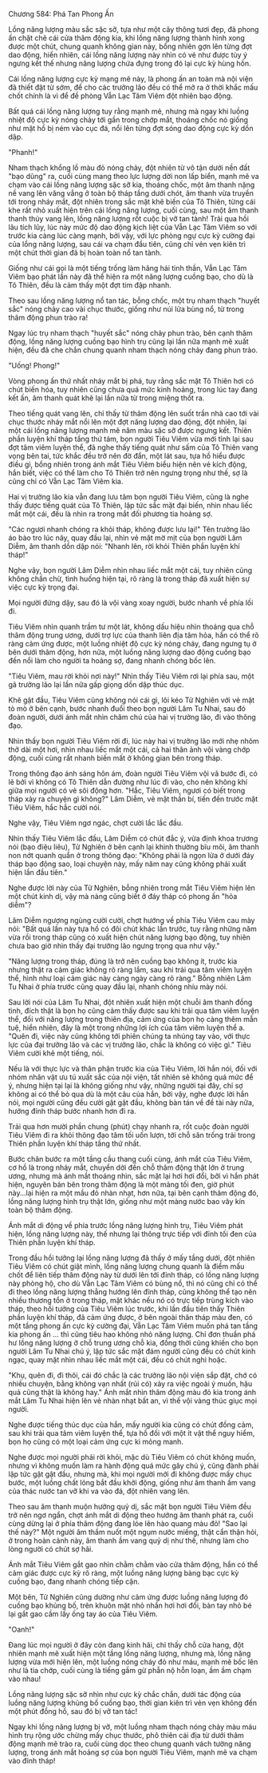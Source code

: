




Chương 584: Phá Tan Phong Ấn


Lồng năng lượng màu sắc sặc sỡ, tựa như một cây thông tươi đẹp, đã phong ấn chặt chẽ cái cửa thâm động kia, khi lồng năng lượng thành hình xong được một chút, chung quanh không gian này, bổng nhiên gợn lên từng đợt dao động, hiển nhiên, cái lồng năng lượng này nhìn có vẻ như được tùy ý ngưng kết thế nhưng năng lượng chứa đựng trong đó lại cực kỳ hùng hồn.

Cái lồng năng lượng cực kỳ mạng mẽ này, là phong ấn an toàn mà nội viện đã thiết đặt từ sớm, để cho các trưởng lão đều có thể mở ra ở thời khắc mấu chốt chính là vì để đề phòng Vẫn Lạc Tâm Viêm đột nhiên bạo động.

Bất quá cái lồng năng lượng tuy rằng mạnh mẻ, nhưng mà ngay khi luồng nhiệt độ cực kỳ nóng chảy tới gần trong chớp mắt, thoáng chốc nó giống như mặt hồ bị ném vào cục đá, nổi lên từng đợt sóng dao động cực kỳ dồn dập.

"Phanh!"

Nham thạch khổng lồ màu đỏ nóng chảy, đột nhiên từ vô tận dưới nền đất "bạo dũng" ra, cuối cùng mang theo lực lượng dời non lấp biển, mạnh mẽ va chạm vào cái lồng năng lượng sặc sỡ kia, thoáng chốc, một âm thanh nặng nề vang lên văng vẳng ở toàn bộ tháp tầng dưới chót, âm thanh vừa truyền tới trong nháy mắt, đột nhiên trong sắc mặt khẽ biến của Tô Thiên, từng cái khe rất nhỏ xuất hiện trên cái lồng năng lượng, cuối cùng, sau một âm thanh thanh thúy vang lên, lồng năng lượng rốt cuộc bị vỡ tan tành! Trải qua hồi lâu tích lũy, lúc này mức độ dao động kịch liệt của Vẫn Lạc Tâm Viêm so với trước kia càng lúc càng mạnh, bởi vậy, với lực phòng ngự cực kỳ cường đại của lồng năng lượng, sau cái va chạm đầu tiên, cũng chỉ vẻn vẹn kiên trì một chút thời gian đã bị hoàn toàn nổ tan tành.

Giống như cái gọi là một tiếng trống làm hăng hái tinh thần, Vẫn Lạc Tâm Viêm bạo phát lần này đã thể hiện ra một năng lượng cuồng bạo, cho dù là Tô Thiên, đều là cảm thấy một đợt tim đập nhanh.

Theo sau lồng năng lượng nổ tan tác, bỗng chốc, một trụ nham thạch "huyết sắc" nóng chảy cao vài chục thước, giống như núi lửa bùng nổ, từ trong thâm động phun trào ra!

Ngay lúc trụ nham thạch "huyết sắc" nóng chảy phun trào, bên cạnh thâm động, lồng năng lượng cuồng bạo hình trụ cũng lại lần nữa mạnh mẽ xuất hiện, đều đã che chắn chung quanh nham thạch nóng chảy đang phun trào.

"Uống! Phong!"

Vòng phong ấn thứ nhất nháy mắt bị phá, tuy rằng sắc mặt Tô Thiên hơi có chút biến hóa, tuy nhiên cũng chưa quá mức kinh hoảng, trong lúc tay đang kết ấn, âm thanh quát khẽ lại lần nữa từ trong miệng thốt ra.

Theo tiếng quát vang lên, chỉ thấy từ thâm động lên suốt trần nhà cao tới vài chục thước nháy mắt nổi lên một đợt năng lượng dao động, đột nhiên, lại một cái lồng năng lượng mạnh mẽ năm màu sặc sỡ được ngưng kết. Thiên phần luyện khí tháp tầng thứ tám, bọn người Tiêu Viêm vừa mới tỉnh lại sau đợt tâm viêm luyện thể, đã nghe thấy tiếng quát như sấm của Tô Thiên vang vọng bên tai, tức khắc đều trở nên đờ đẩn, một lát sau, tựa hồ hiểu được điều gì, bổng nhiên trong ánh mắt Tiêu Viêm biểu hiện nên vẻ kích động, hắn biết, việc có thể làm cho Tô Thiên trở nên ngưng trọng như thế, sợ là cũng chỉ có Vẫn Lạc Tâm Viêm kia.

Hai vị trưởng lão kia vẫn đang lưu tâm bọn người Tiêu Viêm, cũng là nghe thấy được tiếng quát của Tô Thiên, lập tức sắc mặt đại biến, nhìn nhau liếc mắt một cái, đều là nhìn ra trong mắt đối phương tia hoảng sợ.

"Các ngươi nhanh chóng ra khỏi tháp, không được lưu lại!" Tên trưởng lão áo bào tro lúc nãy, quay đầu lại, nhìn vẻ mặt mờ mịt của bọn người Lâm Diễm, âm thanh dồn dập nói: "Nhanh lên, rời khỏi Thiên phần luyện khí tháp!"

Nghe vậy, bọn người Lâm Diễm nhìn nhau liếc mắt một cái, tuy nhiên cũng không chần chừ, tình huống hiện tại, rõ ràng là trong tháp đã xuất hiện sự việc cực kỳ trọng đại.

Mọi người đứng dậy, sau đó là vội vàng xoay người, bước nhanh về phía lối đi.

Tiêu Viêm nhìn quanh trầm tư một lát, không dấu hiệu nhìn thoáng qua chỗ thâm động trung ương, dưới trợ lực của thanh liên địa tâm hỏa, hắn có thể rõ ràng cảm ứng được, một luồng nhiệt độ cực kỳ nóng cháy, đang ngưng tụ ở bên dưới thâm động, hơn nữa, một luồng năng lượng dao động cuồng bạo đến nổi làm cho người ta hoảng sợ, đang nhanh chóng bốc lên.

"Tiêu Viêm, mau rời khỏi nơi này!" Nhìn thấy Tiêu Viêm rơi lại phía sau, một gã trưởng lão lại lần nữa gấp giọng dồn dập thúc dục.

Khẽ gật đầu, Tiêu Viêm cũng không nói cái gì, lôi kéo Tử Nghiên với vẻ mặt tò mò ở bên cạnh, bước nhanh đuổi theo bọn người Lâm Tu Nhai, sau đó đoàn người, dưới ánh mắt nhìn chăm chú của hai vị trưởng lão, đi vào thông đạo.

Nhìn thấy bọn người Tiêu Viêm rời đi, lúc này hai vị trưởng lão mới nhẹ nhõm thở dài một hơi, nhìn nhau liếc mắt một cái, cả hai thân ảnh vội vàng chớp động, cuối cùng rất nhanh biến mất ở không gian bên trong tháp.

Trong thông đạo ánh sáng hôn ám, đoàn người Tiêu Viêm vội vã bước đi, có lẽ bởi vì không có Tô Thiên dẫn đường như lúc đi vào, cho nên không khí giữa mọi người có vẻ sôi động hơn. "Hắc, Tiêu Viêm, ngươi có biết trong tháp xảy ra chuyện gì không?" Lâm Diễm, vẻ mặt thần bí, tiến đến trước mặt Tiêu Viêm, hắc hắc cười nói.

Nghe vậy, Tiêu Viêm ngơ ngác, chợt cười lắc lắc đầu.

Nhìn thấy Tiêu Viêm lắc đầu, Lâm Diễm có chút đắc ý, vừa định khoa trương nói (bạo điệu liêu), Tử Nghiên ở bên cạnh lại khinh thường bĩu môi, âm thanh non nớt quanh quẩn ở trong thông đạo: "Không phải là ngọn lửa ở dưới đáy tháp bạo động sao, loại chuyện này, mấy năm nay cũng không phải xuất hiện lần đầu tiên."

Nghe được lời này của Tử Nghiên, bỗng nhiên trong mắt Tiêu Viêm hiện lên một chút kinh dị, vậy mà nàng cũng biết ở đáy tháp có phong ấn "hỏa diễm"?

Lâm Diễm ngượng ngùng cười cười, chợt hướng về phía Tiêu Viêm cau mày nói: "Bất quá lần này tựa hồ có đôi chút khác lần trước, tuy rằng những năm vừa rồi trong tháp cũng có xuất hiện chút năng lượng bạo động, tuy nhiên chưa bao giờ nhìn thấy đại trưởng lão ngưng trọng qua như vậy."

"Năng lượng trong tháp, đúng là trở nên cuồng bạo không ít, trước kia nhưng thật ra cảm giác không rõ ràng lắm, sau khi trải qua tâm viêm luyện thể, hình như loại cảm giác này càng ngày càng rõ ràng." Bỗng nhiên Lâm Tu Nhai ở phía trước cũng quay đầu lại, nhanh chóng nhíu mày nói.

Sau lời nói của Lâm Tu Nhai, đột nhiên xuất hiện một chuỗi âm thanh đồng tình, đích thật là bọn họ cũng cảm thấy được sau khi trải qua tâm viêm luyện thể, đối với năng lượng trong thiên địa, cảm ứng của bọn họ càng thêm mẫn tuệ, hiển nhiên, đây là một trong những lợi ích của tâm viêm luyện thể a. "Quên đi, việc này cũng không tới phiên chúng ta nhúng tay vào, với thực lực của đại trưởng lão và các vị trưởng lão, chắc là không có việc gì." Tiêu Viêm cười khẽ một tiếng, nói.

Nếu là với thực lực và thân phận trước kia của Tiêu Viêm, lời hắn nói, đối với nhóm nhân vật ưu tú xuất sắc của nội viện, tất nhiên sẽ không quá mức để ý, nhưng hiện tại lại là không giống như vậy, những người tại đây, chỉ sợ không ai có thể bỏ qua dù là một câu của hắn, bởi vậy, nghe được lời hắn nói, mọi người cũng đều cười gật gật đầu, không bàn tán về đề tài này nữa, hướng đỉnh tháp bước nhanh hơn đi ra.

Trải qua hơn mười phần chung (phút) chạy nhanh ra, rốt cuộc đoàn người Tiêu Viêm đi ra khỏi thông đạo tăm tối uốn lượn, tới chỗ sân trống trải trong Thiên phần luyện khí tháp tầng thứ nhất.

Bước chân bước ra một tầng cầu thang cuối cùng, ánh mắt của Tiêu Viêm, cơ hồ là trong nháy mắt, chuyển dời đến chỗ thâm động thật lớn ở trung ương, nhưng mà ánh mắt thoáng nhìn, sắc mặt lại hơi hơi đổi, bởi vì hắn phát hiện, nguyên bản bên trong thâm động là một mảng tối đen, giờ phút này...lại hiện ra một mầu đỏ nhàn nhạt, hơn nữa, tại bên cạnh thâm động đó, lồng năng lượng hình trụ thật lớn, giống như một màng nước bao vây kín toàn bộ thâm động.

Ánh mắt di động về phía trước lồng năng lượng hình trụ, Tiêu Viêm phát hiện, lồng năng lượng này, thế nhưng lại thông trực tiếp với đỉnh tối đen của Thiên phần luyện khí tháp.

Trong đầu hồi tưởng lại lồng năng lượng đã thấy ở mấy tầng dưới, đột nhiên Tiêu Viêm có chút giật mình, lồng năng lượng chung quanh là điểm mấu chốt để liên tiếp thâm động này từ dưới lên tới đỉnh tháp, có lồng năng lượng này phòng hộ, cho dù Vẫn Lạc Tâm Viêm có bùng nổ, thì nó cũng chỉ có thể đi theo lồng năng lượng thẳng hướng lên đỉnh tháp, cũng không thể tạo nên nhiều thương tổn ở trong tháp, mặt khác nếu nó có trực tiếp trùng kích vào tháp, theo hồi tưởng của Tiêu Viêm lúc trước, khi lần đầu tiên thấy Thiên phần luyện khí tháp, đã cảm ứng được, ở bên ngoài thân tháp màu đen, có một tầng phong ấn cực kỳ cường đại, Vẫn Lạc Tâm Viêm muốn phá tan tầng kia phong ấn … thì cũng tiêu hao không nhỏ năng lượng. Chỉ đơn thuần phá hư lồng năng lượng ở chỗ trung ương chỗ kia, đồng thời cũng khiến cho bọn người Lâm Tu Nhai chú ý, lập tức sắc mặt đám người cũng đều có chút kinh ngạc, quay mặt nhìn nhau liếc mắt một cái, đều có chút nghi hoặc.

"Khụ, quên đi, đi thôi, cái đó chắc là các trưởng lão nội viện sắp đặt, chớ có nhiều chuyện, bằng không vạn nhất (rủi có) xảy ra việc ngoài ý muốn, hậu quả cũng thật là không hay." Ánh mắt nhìn thâm động màu đỏ kia trong ánh mắt Lâm Tu Nhai hiện lên vẻ nhàn nhạt bất an, vì thế vội vàng thúc giục mọi người.

Nghe được tiếng thúc dục của hắn, mấy người kia cũng có chút đồng cảm, sau khi trải qua tâm viêm luyện thể, tựa hồ đối với một ít vật thể nguy hiểm, bọn họ cũng có một loại cảm ứng cực kì mỏng manh.

Nghe được mọi người phải rời khỏi, mặc dù Tiêu Viêm có chút không muốn, nhưng vì không muốn làm ra hành động quá mức gây chú ý, cũng đành phải lập tức gật gật đầu, nhưng mà, khi mọi người mới đi không được mấy chục bước, một luồng chất lỏng bắt đầu khởi động, giống như âm thanh ầm vang của thác nước tan vỡ khi va vào đá, đột nhiên vang lên.

Theo sau âm thanh muộn hưởng quỷ dị, sắc mặt bọn người Tiêu Viêm đều trở nên ngơ ngẩn, chợt ánh mắt di động theo hướng âm thanh phát ra, cuối cùng dừng lại ở phía thâm động đang lóe lên hào quang màu đỏ! "Sao lại thế này?" Một người âm thầm nuốt một ngụm nước miếng, thật cẩn thận hỏi, ở trong hoàn cảnh này, âm thanh ầm vang quỷ dị như thế, nhưng làm cho lòng người có chút sợ hãi.

Ánh mắt Tiêu Viêm gắt gao nhìn chằm chằm vào cửa thâm động, hắn có thể cảm giác được cực kỳ rõ ràng, một luồng năng lượng bàng bạc cực kỳ cuồng bạo, đang nhanh chóng tiếp cận.

Một bên, Tử Nghiên cũng dường như cảm ứng được luồng năng lượng đó cuồng bạo khủng bố, trên khuôn mặt nhỏ nhắn hơi hơi đổi, bàn tay nhỏ bé lại gắt gao cầm lấy ống tay áo của Tiêu Viêm.

"Oanh!"

Đang lúc mọi người ở đây còn đang kinh hãi, chỉ thấy chỗ cửa hang, đột nhiên mạnh mẽ xuất hiện một tầng lồng năng lượng, nhưng mà, lồng năng lượng vừa mới hiện lên, một luồng nóng cháy đỏ như máu, mạnh mẽ bốc lên như là tia chớp, cuối cùng là tiếng gầm gừ phẫn nộ hỗn loạn, ầm ầm chạm vào nhau!

Lồng năng lượng sặc sỡ nhìn như cực kỳ chắc chắn, dưới tác động của luồng năng lượng khủng bố cuồng bạo, thời gian kiên trì vẻn vẹn không đến một phút đồng hồ, sau đó bị vỡ tan tác!

Ngay khi lồng năng lượng bị vỡ, một luồng nham thạch nóng chảy màu máu hình trụ rộng ước chừng mấy chục thước, phô thiên cái địa từ dưới thâm động mạnh mẽ trào ra, cuối cùng dọc theo chung quanh vách tường năng lượng, trong ánh mắt hoảng sợ của bọn người Tiêu Viêm, mạnh mẽ va chạm vào đỉnh tháp!




